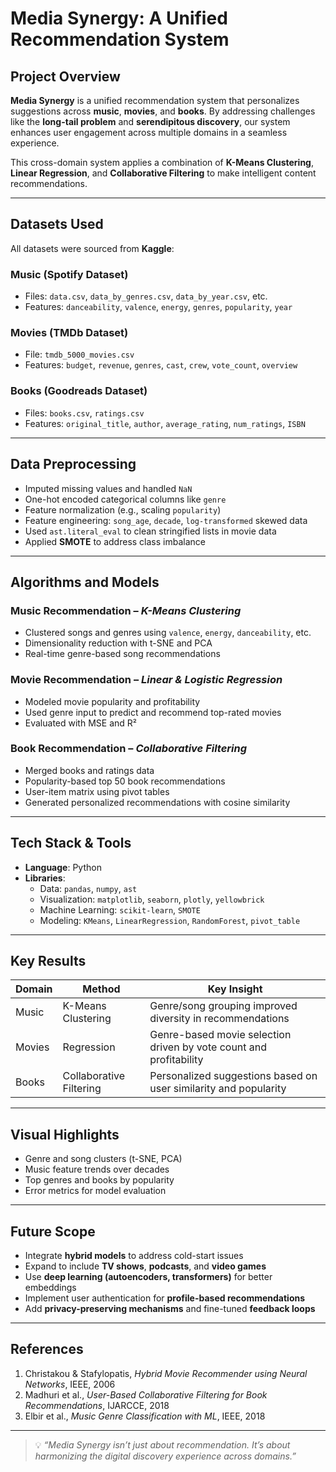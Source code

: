 # Media Synergy: A Unified Recommendation System

## Project Overview

**Media Synergy** is a unified recommendation system that personalizes suggestions across **music**, **movies**, and **books**. By addressing challenges like the **long-tail problem** and **serendipitous discovery**, our system enhances user engagement across multiple domains in a seamless experience.

This cross-domain system applies a combination of **K-Means Clustering**, **Linear Regression**, and **Collaborative Filtering** to make intelligent content recommendations.

---

## Datasets Used

All datasets were sourced from **Kaggle**:

### Music (Spotify Dataset)
- Files: `data.csv`, `data_by_genres.csv`, `data_by_year.csv`, etc.
- Features: `danceability`, `valence`, `energy`, `genres`, `popularity`, `year`

### Movies (TMDb Dataset)
- File: `tmdb_5000_movies.csv`
- Features: `budget`, `revenue`, `genres`, `cast`, `crew`, `vote_count`, `overview`

### Books (Goodreads Dataset)
- Files: `books.csv`, `ratings.csv`
- Features: `original_title`, `author`, `average_rating`, `num_ratings`, `ISBN`

---

## Data Preprocessing

- Imputed missing values and handled `NaN`
- One-hot encoded categorical columns like `genre`
- Feature normalization (e.g., scaling `popularity`)
- Feature engineering: `song_age`, `decade`, `log-transformed` skewed data
- Used `ast.literal_eval` to clean stringified lists in movie data
- Applied **SMOTE** to address class imbalance

---

## Algorithms and Models

### Music Recommendation – *K-Means Clustering*
- Clustered songs and genres using `valence`, `energy`, `danceability`, etc.
- Dimensionality reduction with t-SNE and PCA
- Real-time genre-based song recommendations

### Movie Recommendation – *Linear & Logistic Regression*
- Modeled movie popularity and profitability
- Used genre input to predict and recommend top-rated movies
- Evaluated with MSE and R²

### Book Recommendation – *Collaborative Filtering*
- Merged books and ratings data
- Popularity-based top 50 book recommendations
- User-item matrix using pivot tables
- Generated personalized recommendations with cosine similarity

---

## Tech Stack & Tools

- **Language**: Python
- **Libraries**:  
  - Data: `pandas`, `numpy`, `ast`  
  - Visualization: `matplotlib`, `seaborn`, `plotly`, `yellowbrick`  
  - Machine Learning: `scikit-learn`, `SMOTE`  
  - Modeling: `KMeans`, `LinearRegression`, `RandomForest`, `pivot_table`

---

## Key Results

| Domain | Method | Key Insight |
|--------|--------|-------------|
| Music  | K-Means Clustering | Genre/song grouping improved diversity in recommendations |
| Movies | Regression | Genre-based movie selection driven by vote count and profitability |
| Books  | Collaborative Filtering | Personalized suggestions based on user similarity and popularity |

---

## Visual Highlights

- Genre and song clusters (t-SNE, PCA)
- Music feature trends over decades
- Top genres and books by popularity
- Error metrics for model evaluation

---

## Future Scope

- Integrate **hybrid models** to address cold-start issues
- Expand to include **TV shows**, **podcasts**, and **video games**
- Use **deep learning (autoencoders, transformers)** for better embeddings
- Implement user authentication for **profile-based recommendations**
- Add **privacy-preserving mechanisms** and fine-tuned **feedback loops**

---

## References

1. Christakou & Stafylopatis, *Hybrid Movie Recommender using Neural Networks*, IEEE, 2006  
2. Madhuri et al., *User-Based Collaborative Filtering for Book Recommendations*, IJARCCE, 2018  
3. Elbir et al., *Music Genre Classification with ML*, IEEE, 2018  

---

> 💡 *“Media Synergy isn’t just about recommendation. It’s about harmonizing the digital discovery experience across domains.”*
